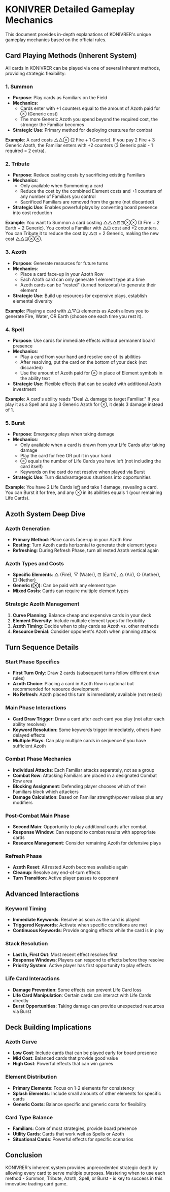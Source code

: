 # KONIVRER Detailed Gameplay Mechanics

This document provides in-depth explanations of KONIVRER's unique gameplay mechanics based on the official rules.

## Card Playing Methods (Inherent System)

All cards in KONIVRER can be played via one of several inherent methods, providing strategic flexibility:

### 1. Summon
- **Purpose**: Play cards as Familiars on the Field
- **Mechanics**: 
  - Cards enter with +1 counters equal to the amount of Azoth paid for ⊗ (Generic cost)
  - The more Generic Azoth you spend beyond the required cost, the stronger the Familiar becomes
- **Strategic Use**: Primary method for deploying creatures for combat

**Example**: A card costs △△⊗ (2 Fire + 1 Generic). If you pay 2 Fire + 3 Generic Azoth, the Familiar enters with +2 counters (3 Generic paid - 1 required = 2 extra).

### 2. Tribute
- **Purpose**: Reduce casting costs by sacrificing existing Familiars
- **Mechanics**:
  - Only available when Summoning a card
  - Reduce the cost by the combined Element costs and +1 counters of any number of Familiars you control
  - Sacrificed Familiars are removed from the game (not discarded)
- **Strategic Use**: Enables powerful plays by converting board presence into cost reduction

**Example**: You want to Summon a card costing △△△⊡⊡⊗⊗ (3 Fire + 2 Earth + 2 Generic). You control a Familiar with △⊡ cost and +2 counters. You can Tribute it to reduce the cost by △⊡ + 2 Generic, making the new cost △△⊡⊗⊗.

### 3. Azoth
- **Purpose**: Generate resources for future turns
- **Mechanics**:
  - Place a card face-up in your Azoth Row
  - Each Azoth card can only generate 1 element type at a time
  - Azoth cards can be "rested" (turned horizontal) to generate their element
- **Strategic Use**: Build up resources for expensive plays, establish elemental diversity

**Example**: Playing a card with △▽⊡ elements as Azoth allows you to generate Fire, Water, OR Earth (choose one each time you rest it).

### 4. Spell
- **Purpose**: Use cards for immediate effects without permanent board presence
- **Mechanics**:
  - Play a card from your hand and resolve one of its abilities
  - After resolving, put the card on the bottom of your deck (not discarded)
  - Use the amount of Azoth paid for ⊗ in place of Element symbols in the ability text
- **Strategic Use**: Flexible effects that can be scaled with additional Azoth investment

**Example**: A card's ability reads "Deal △ damage to target Familiar." If you play it as a Spell and pay 3 Generic Azoth for ⊗, it deals 3 damage instead of 1.

### 5. Burst
- **Purpose**: Emergency plays when taking damage
- **Mechanics**:
  - Only available when a card is drawn from your Life Cards after taking damage
  - Play the card for free OR put it in your hand
  - ⊗ equals the number of Life Cards you have left (not including the card itself)
  - Keywords on the card do not resolve when played via Burst
- **Strategic Use**: Turn disadvantageous situations into opportunities

**Example**: You have 2 Life Cards left and take 1 damage, revealing a card. You can Burst it for free, and any ⊗ in its abilities equals 1 (your remaining Life Cards).

## Azoth System Deep Dive

### Azoth Generation
- **Primary Method**: Place cards face-up in your Azoth Row
- **Resting**: Turn Azoth cards horizontal to generate their element types
- **Refreshing**: During Refresh Phase, turn all rested Azoth vertical again

### Azoth Types and Costs
- **Specific Elements**: △ (Fire), ▽ (Water), ⊡ (Earth), △ (Air), ○ (Aether), □ (Nether)
- **Generic (⊗)**: Can be paid with any element type
- **Mixed Costs**: Cards can require multiple element types

### Strategic Azoth Management
1. **Curve Planning**: Balance cheap and expensive cards in your deck
2. **Element Diversity**: Include multiple element types for flexibility
3. **Azoth Timing**: Decide when to play cards as Azoth vs. other methods
4. **Resource Denial**: Consider opponent's Azoth when planning attacks

## Turn Sequence Details

### Start Phase Specifics
- **First Turn Only**: Draw 2 cards (subsequent turns follow different draw rules)
- **Azoth Choice**: Placing a card in Azoth Row is optional but recommended for resource development
- **No Refresh**: Azoth placed this turn is immediately available (not rested)

### Main Phase Interactions
- **Card Draw Trigger**: Draw a card after each card you play (not after each ability resolves)
- **Keyword Resolution**: Some keywords trigger immediately, others have delayed effects
- **Multiple Plays**: Can play multiple cards in sequence if you have sufficient Azoth

### Combat Phase Mechanics
- **Individual Attacks**: Each Familiar attacks separately, not as a group
- **Combat Row**: Attacking Familiars are placed in a designated Combat Row area
- **Blocking Assignment**: Defending player chooses which of their Familiars block which attackers
- **Damage Calculation**: Based on Familiar strength/power values plus any modifiers

### Post-Combat Main Phase
- **Second Main**: Opportunity to play additional cards after combat
- **Response Window**: Can respond to combat results with appropriate cards
- **Resource Management**: Consider remaining Azoth for defensive plays

### Refresh Phase
- **Azoth Reset**: All rested Azoth becomes available again
- **Cleanup**: Resolve any end-of-turn effects
- **Turn Transition**: Active player passes to opponent

## Advanced Interactions

### Keyword Timing
- **Immediate Keywords**: Resolve as soon as the card is played
- **Triggered Keywords**: Activate when specific conditions are met
- **Continuous Keywords**: Provide ongoing effects while the card is in play

### Stack Resolution
- **Last In, First Out**: Most recent effect resolves first
- **Response Windows**: Players can respond to effects before they resolve
- **Priority System**: Active player has first opportunity to play effects

### Life Card Interactions
- **Damage Prevention**: Some effects can prevent Life Card loss
- **Life Card Manipulation**: Certain cards can interact with Life Cards directly
- **Burst Opportunities**: Taking damage can provide unexpected resources via Burst

## Deck Building Implications

### Azoth Curve
- **Low Cost**: Include cards that can be played early for board presence
- **Mid Cost**: Balanced cards that provide good value
- **High Cost**: Powerful effects that can win games

### Element Distribution
- **Primary Elements**: Focus on 1-2 elements for consistency
- **Splash Elements**: Include small amounts of other elements for specific cards
- **Generic Costs**: Balance specific and generic costs for flexibility

### Card Type Balance
- **Familiars**: Core of most strategies, provide board presence
- **Utility Cards**: Cards that work well as Spells or Azoth
- **Situational Cards**: Powerful effects for specific scenarios

## Conclusion

KONIVRER's inherent system provides unprecedented strategic depth by allowing every card to serve multiple purposes. Mastering when to use each method - Summon, Tribute, Azoth, Spell, or Burst - is key to success in this innovative trading card game.